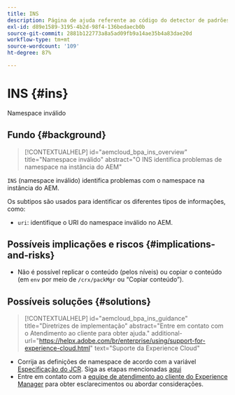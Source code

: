 ```yaml
---
title: INS
description: Página de ajuda referente ao código do detector de padrões.
exl-id: d89e1589-3195-4b2d-98f4-136bedaecb0b
source-git-commit: 2881b122773a8a5ad09fb9a14ae35b4a83dae20d
workflow-type: tm+mt
source-wordcount: '109'
ht-degree: 87%

---
```


# INS {#ins}

Namespace inválido

## Fundo {#background}

>[!CONTEXTUALHELP]
>id="aemcloud_bpa_ins_overview"
>title="Namespace inválido"
>abstract="O INS identifica problemas de namespace na instância do AEM"

`INS` (namespace inválido) identifica problemas com o namespace na instância do AEM.

Os subtipos são usados para identificar os diferentes tipos de informações, como:

* `uri`: identifique o URI do namespace inválido no AEM.

## Possíveis implicações e riscos {#implications-and-risks}

* Não é possível replicar o conteúdo (pelos níveis) ou copiar o conteúdo (em `env` por meio de `/crx/packMgr` ou “Copiar conteúdo”).

## Possíveis soluções {#solutions}

>[!CONTEXTUALHELP]
>id="aemcloud_bpa_ins_guidance"
>title="Diretrizes de implementação"
>abstract="Entre em contato com o Atendimento ao cliente para obter ajuda."
>additional-url="https://helpx.adobe.com/br/enterprise/using/support-for-experience-cloud.html" text="Suporte da Experience Cloud"

* Corrija as definições de namespace de acordo com a variável [Especificação do JCR](https://developer.adobe.com/experience-manager/reference-materials/spec/jcr/1.0/4.5_Namespaces.html). Siga as etapas mencionadas [aqui](https://experienceleaguecommunities.adobe.com/t5/adobe-experience-manager/how-can-i-delete-a-namespace-created-in-crx/td-p/225163)
* Entre em contato com a [equipe de atendimento ao cliente do Experience Manager](https://helpx.adobe.com/br/enterprise/using/support-for-experience-cloud.html) para obter esclarecimentos ou abordar considerações.

